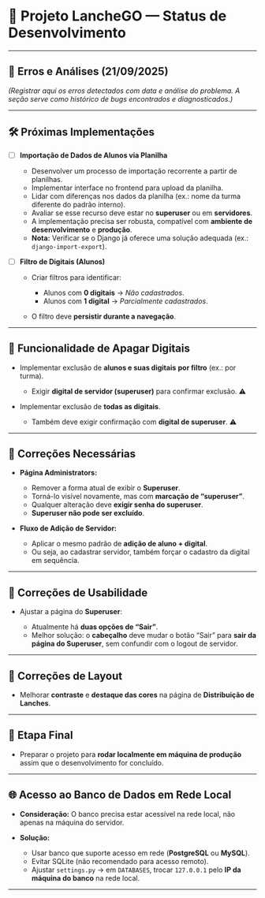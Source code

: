# 📌 Projeto LancheGO — Status de Desenvolvimento

---

## 🐞 Erros e Análises (21/09/2025)

*(Registrar aqui os erros detectados com data e análise do problema. A seção serve como histórico de bugs encontrados e diagnosticados.)*

---

## 🛠️ Próximas Implementações

* [ ] **Importação de Dados de Alunos via Planilha**

  * Desenvolver um processo de importação recorrente a partir de planilhas.
  * Implementar interface no frontend para upload da planilha.
  * Lidar com diferenças nos dados da planilha (ex.: nome da turma diferente do padrão interno).
  * Avaliar se esse recurso deve estar no **superuser** ou em **servidores**.
  * A implementação precisa ser robusta, compatível com **ambiente de desenvolvimento** e **produção**.
  * **Nota:** Verificar se o Django já oferece uma solução adequada (ex.: `django-import-export`).

* [ ] **Filtro de Digitais (Alunos)**

  * Criar filtros para identificar:

    * Alunos com **0 digitais** → *Não cadastrados*.
    * Alunos com **1 digital** → *Parcialmente cadastrados*.
  * O filtro deve **persistir durante a navegação**.

---

## 🔑 Funcionalidade de Apagar Digitais

* Implementar exclusão de **alunos e suas digitais** **por filtro** (ex.: por turma).

  * Exigir **digital de servidor (superuser)** para confirmar exclusão. ⚠️
* Implementar exclusão de **todas as digitais**.

  * Também deve exigir confirmação com **digital de superuser**. ⚠️

---

## 🐛 Correções Necessárias

* **Página Administrators:**

  * Remover a forma atual de exibir o **Superuser**.
  * Torná-lo visível novamente, mas com **marcação de “superuser”**.
  * Qualquer alteração deve **exigir senha do superuser**.
  * **Superuser não pode ser excluído**.

* **Fluxo de Adição de Servidor:**

  * Aplicar o mesmo padrão de **adição de aluno + digital**.
  * Ou seja, ao cadastrar servidor, também forçar o cadastro da digital em sequência.

---

## 🎨 Correções de Usabilidade

* Ajustar a página do **Superuser**:

  * Atualmente há **duas opções de “Sair”**.
  * Melhor solução: o **cabeçalho** deve mudar o botão “Sair” para **sair da página do Superuser**, sem confundir com o logout de servidor.

---

## 🎨 Correções de Layout

* Melhorar **contraste** e **destaque das cores** na página de **Distribuição de Lanches**.

---

## 🚀 Etapa Final

* Preparar o projeto para **rodar localmente em máquina de produção** assim que o desenvolvimento for concluído.

---

## 🌐 Acesso ao Banco de Dados em Rede Local

* **Consideração:** O banco precisa estar acessível na rede local, não apenas na máquina do servidor.
* **Solução:**

  * Usar banco que suporte acesso em rede (**PostgreSQL** ou **MySQL**).
  * Evitar SQLite (não recomendado para acesso remoto).
  * Ajustar `settings.py` → em `DATABASES`, trocar `127.0.0.1` pelo **IP da máquina do banco** na rede local.

---

